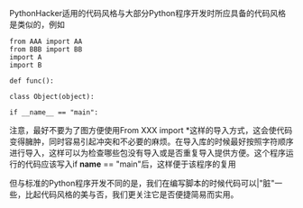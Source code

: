PythonHacker适用的代码风格与大部分Python程序开发时所应具备的代码风格是类似的，例如

    from AAA import AA
    from BBB import BB
    import A
    import B

    def func():

    class Object(object):

    if __name__ == "main":
        
注意，最好不要为了图方便使用From XXX import *这样的导入方式，这会使代码变得臃肿，同时容易引起冲突和不必要的麻烦。在导入库的时候最好按照字符顺序进行导入，这样可以为检查哪些包没有导入或是否重复导入提供方便。这个程序运行的代码应该写入if __name__ == "main"后，这样便于该程序的复用

但与标准的Python程序开发不同的是，我们在编写脚本的时候代码可以|"脏"一些，比起代码风格的美与否，我们更关注它是否便捷简易而实用。